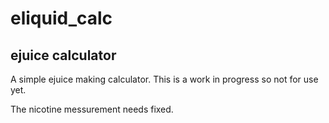 # eliquid_calc
ejuice calculator
-----------------
 A simple ejuice making calculator. This is a work in progress so not for use yet.

The nicotine messurement needs fixed.

